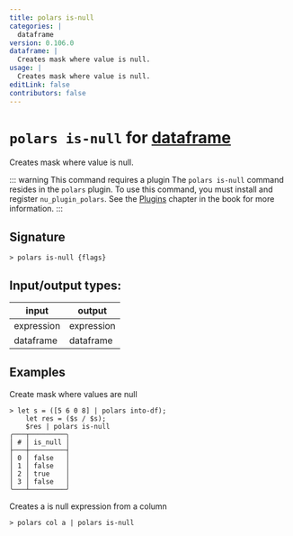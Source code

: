 ```yaml
---
title: polars is-null
categories: |
  dataframe
version: 0.106.0
dataframe: |
  Creates mask where value is null.
usage: |
  Creates mask where value is null.
editLink: false
contributors: false
---
```

<!-- This file is automatically generated. Please edit the command in https://github.com/nushell/nushell instead. -->

# `polars is-null` for [dataframe](/commands/categories/dataframe.md)

<div class='command-title'>Creates mask where value is null.</div>

::: warning This command requires a plugin
The `polars is-null` command resides in the `polars` plugin.
To use this command, you must install and register `nu_plugin_polars`.
See the [Plugins](/book/plugins.html) chapter in the book for more information.
:::


## Signature

```> polars is-null {flags} ```


## Input/output types:

| input      | output     |
| ---------- | ---------- |
| expression | expression |
| dataframe  | dataframe  |
## Examples

Create mask where values are null
```nu
> let s = ([5 6 0 8] | polars into-df);
    let res = ($s / $s);
    $res | polars is-null
╭───┬─────────╮
│ # │ is_null │
├───┼─────────┤
│ 0 │ false   │
│ 1 │ false   │
│ 2 │ true    │
│ 3 │ false   │
╰───┴─────────╯

```

Creates a is null expression from a column
```nu
> polars col a | polars is-null

```
